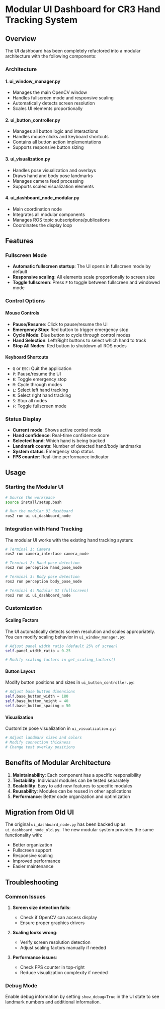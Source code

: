 # Modular UI Dashboard for CR3 Hand Tracking System

## Overview
The UI dashboard has been completely refactored into a modular architecture with the following components:

### Architecture

#### 1. **ui_window_manager.py**
- Manages the main OpenCV window
- Handles fullscreen mode and responsive scaling
- Automatically detects screen resolution
- Scales UI elements proportionally

#### 2. **ui_button_controller.py** 
- Manages all button logic and interactions
- Handles mouse clicks and keyboard shortcuts
- Contains all button action implementations
- Supports responsive button sizing

#### 3. **ui_visualization.py**
- Handles pose visualization and overlays
- Draws hand and body pose landmarks
- Manages camera feed processing
- Supports scaled visualization elements

#### 4. **ui_dashboard_node_modular.py**
- Main coordination node
- Integrates all modular components
- Manages ROS topic subscriptions/publications
- Coordinates the display loop

## Features

### Fullscreen Mode
- **Automatic fullscreen startup**: The UI opens in fullscreen mode by default
- **Responsive scaling**: All elements scale proportionally to screen size
- **Toggle fullscreen**: Press `F` to toggle between fullscreen and windowed mode

### Control Options

#### Mouse Controls
- **Pause/Resume**: Click to pause/resume the UI
- **Emergency Stop**: Red button to trigger emergency stop
- **Cycle Mode**: Blue button to cycle through control modes
- **Hand Selection**: Left/Right buttons to select which hand to track
- **Stop All Nodes**: Red button to shutdown all ROS nodes

#### Keyboard Shortcuts
- `Q` or `ESC`: Quit the application
- `P`: Pause/resume the UI
- `E`: Toggle emergency stop
- `M`: Cycle through modes
- `L`: Select left hand tracking
- `R`: Select right hand tracking
- `S`: Stop all nodes
- `F`: Toggle fullscreen mode

### Status Display
- **Current mode**: Shows active control mode
- **Hand confidence**: Real-time confidence score
- **Selected hand**: Which hand is being tracked
- **Landmark counts**: Number of detected hand/body landmarks
- **System status**: Emergency stop status
- **FPS counter**: Real-time performance indicator

## Usage

### Starting the Modular UI
```bash
# Source the workspace
source install/setup.bash

# Run the modular UI dashboard
ros2 run ui ui_dashboard_node
```

### Integration with Hand Tracking
The modular UI works with the existing hand tracking system:

```bash
# Terminal 1: Camera
ros2 run camera_interface camera_node

# Terminal 2: Hand pose detection  
ros2 run perception hand_pose_node

# Terminal 3: Body pose detection
ros2 run perception body_pose_node

# Terminal 4: Modular UI (fullscreen)
ros2 run ui ui_dashboard_node
```

### Customization

#### Scaling Factors
The UI automatically detects screen resolution and scales appropriately. You can modify scaling behavior in `ui_window_manager.py`:

```python
# Adjust panel width ratio (default 25% of screen)
self.panel_width_ratio = 0.25  

# Modify scaling factors in get_scaling_factors()
```

#### Button Layout
Modify button positions and sizes in `ui_button_controller.py`:

```python
# Adjust base button dimensions
self.base_button_width = 180
self.base_button_height = 40
self.base_button_spacing = 50
```

#### Visualization
Customize pose visualization in `ui_visualization.py`:

```python
# Adjust landmark sizes and colors
# Modify connection thickness
# Change text overlay positions
```

## Benefits of Modular Architecture

1. **Maintainability**: Each component has a specific responsibility
2. **Testability**: Individual modules can be tested separately  
3. **Scalability**: Easy to add new features to specific modules
4. **Reusability**: Modules can be reused in other applications
5. **Performance**: Better code organization and optimization

## Migration from Old UI

The original `ui_dashboard_node.py` has been backed up as `ui_dashboard_node_old.py`. The new modular system provides the same functionality with:

- Better organization
- Fullscreen support
- Responsive scaling
- Improved performance
- Easier maintenance

## Troubleshooting

### Common Issues

1. **Screen size detection fails**: 
   - Check if OpenCV can access display
   - Ensure proper graphics drivers

2. **Scaling looks wrong**:
   - Verify screen resolution detection
   - Adjust scaling factors manually if needed

3. **Performance issues**:
   - Check FPS counter in top-right
   - Reduce visualization complexity if needed

### Debug Mode
Enable debug information by setting `show_debug=True` in the UI state to see landmark numbers and additional information.

